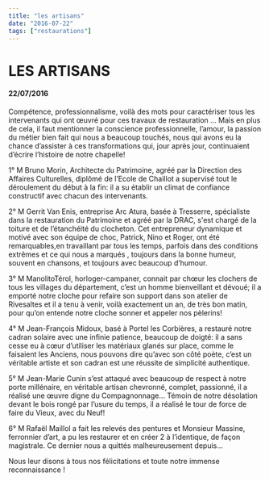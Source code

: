 ```yaml
---
title: "les artisans"
date: "2016-07-22"
tags: ["restaurations"]
---
```


# LES ARTISANS

#### 22/07/2016

Compétence, professionnalisme, voilà des mots pour caractériser tous les intervenants qui ont œuvré pour ces travaux de restauration … Mais en plus de cela, il faut mentionner la conscience professionnelle, l’amour, la passion du métier bien fait qui nous a beaucoup touchés, nous qui avons eu la chance d’assister à ces transformations qui, jour après jour, continuaient d’écrire l’histoire de notre chapelle!

1°
M Bruno Morin, Architecte du Patrimoine, agréé par la Direction des Affaires Culturelles, diplômé de l’Ecole de Chaillot a supervisé tout le déroulement du début à la fin: il a su établir un climat de confiance constructif avec chacun des intervenants.

2°
M Gerrit Van Enis, entreprise Arc Atura, basée à Tresserre, spécialiste dans la restauration du Patrimoine et agréé par la DRAC, s'est chargé de la toiture et de l’étanchéité du clocheton. Cet entrepreneur dynamique et motivé avec son équipe de choc, Patrick, Nino et Roger, ont été remarquables,en travaillant par tous les temps, parfois dans des conditions extrêmes et ce qui nous a marqués , toujours dans la bonne humeur, souvent en chansons, et toujours avec beaucoup d’humour.

3°
M ManolitoTérol, horloger-campaner, connait par chœur les clochers de tous les villages du département, c’est un homme bienveillant et dévoué; il a emporté notre cloche pour refaire son support dans son atelier de Rivesaltes et il a tenu à venir, voilà exactement un an, de très bon matin, pour qu’on entende notre cloche sonner et appeler nos pèlerins!

4°
M Jean-François Midoux, basé à Portel les Corbières, a restauré notre cadran solaire avec une infinie patience, beaucoup de doigté: il a sans cesse eu à cœur d’utiliser les matériaux glanés sur place, comme le faisaient les Anciens, nous pouvons dire qu’avec son côté poète, c’est un véritable artiste et son cadran est une réussite de simplicité authentique.

5°
M Jean-Marie Cunin s’est attaqué avec beaucoup de respect à notre porte millénaire, en véritable artisan chevronné, complet, passionné, il a réalisé une œuvre digne du Compagnonnage… Témoin de notre désolation devant le bois rongé par l’usure du temps, il a réalisé le tour de force de faire du Vieux, avec du Neuf!

6°
M Rafaël Maillol a fait les relevés des pentures et Monsieur Massine, ferronnier d’art, a pu les restaurer et en créer 2 à l’identique, de façon magistrale. Ce dernier nous a quittés malheureusement depuis…

Nous leur disons à tous nos félicitations et toute notre immense reconnaissance !
